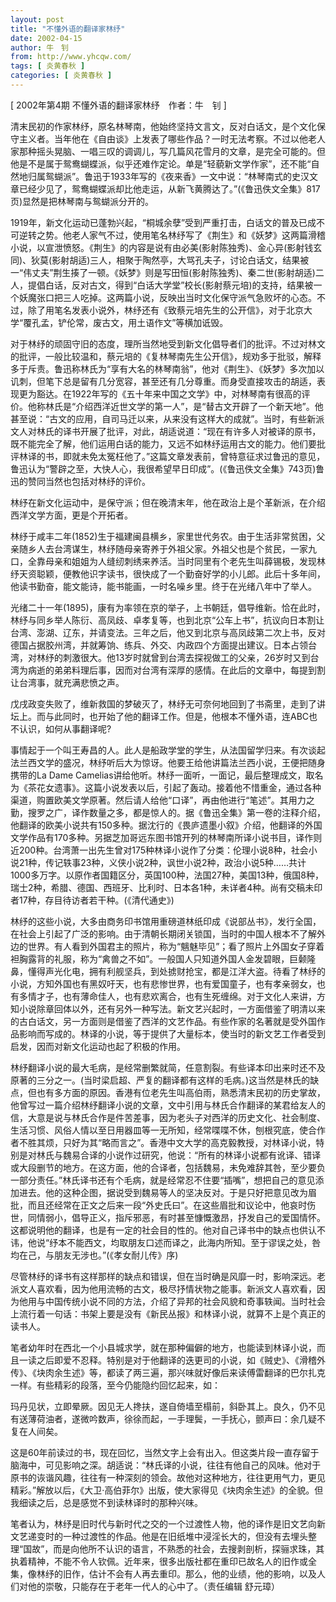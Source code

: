 ```yaml
---
layout: post
title: "不懂外语的翻译家林纾"
date: 2002-04-15
author: 牛　钊
from: http://www.yhcqw.com/
tags: [ 炎黄春秋 ]
categories: [ 炎黄春秋 ]
---
```



[ 2002年第4期 不懂外语的翻译家林纾　作者：牛　钊 ]


清末民初的作家林纾，原名林琴南，他始终坚持文言文，反对白话文，是个文化保守主义者。当年他在《自由谈》上发表了哪些作品？一时无法考察。不过以他老人家那种摇头晃脑、一唱三叹的调调儿，写几篇风花雪月的文章，是完全可能的。但他是不是属于鸳鸯蝴蝶派，似乎还难作定论。单是“轻藐新文学作家”，还不能“自然地归属鸳蝴派”。鲁迅于1933年写的《夜来香》一文中说：“林琴南式的史汉文章已经少见了，鸳鸯蝴蝶派却比他走运，从新飞黄腾达了。”(《鲁迅佚文全集》817页)显然是把林琴南与鸳蝴派分开的。


1919年，新文化运动已蓬勃兴起，“桐城余孽”受到严重打击，白话文的普及已成不可逆转之势。他老人家气不过，使用笔名林纾写了《荆生》和《妖梦》这两篇滑稽小说，以宣泄愤怒。《荆生》的内容是说有由必美(影射陈独秀)、金心异(影射钱玄同)、狄莫(影射胡适)三人，相聚于陶然亭，大骂孔夫子，讨论白话文，结果被一“伟丈夫”荆生揍了一顿。《妖梦》则是写田恒(影射陈独秀)、秦二世(影射胡适)二人，提倡白话，反对古文，得到“白话大学堂”校长(影射蔡元培)的支持，结果被一个妖魔张口把三人吃掉。这两篇小说，反映出当时文化保守派气急败坏的心态。不过，除了用笔名发表小说外，林纾还有《致蔡元培先生的公开信》，对于北京大学“覆孔孟，铲伦常，废古文，用土语作文”等横加诋毁。


对于林纾的顽固守旧的态度，理所当然地受到新文化倡导者们的批评。不过对林文的批评，一般比较温和，蔡元培的《复林琴南先生公开信》，规劝多于批驳，解释多于斥责。鲁迅称林氏为“享有大名的林琴南翁”，他对《荆生》、《妖梦》多次加以讥刺，但笔下总是留有几分宽容，甚至还有几分尊重。而身受直接攻击的胡适，表现更为豁达。在1922年写的《五十年来中国之文学》中，对林琴南有很高的评价。他称林氏是“介绍西洋近世文学的第一人”，是“替古文开辟了一个新天地”。他甚至说：“古文的应用，自司马迁以来，从来没有这样大的成就”。当时，有些新派文人对林氏的译书开展了批评，对此，胡适说道：“现在有许多人对被译的原书，既不能完全了解，他们运用白话的能力，又远不如林纾运用古文的能力。他们要批评林译的书，即就未免太冤枉他了。”这篇文章发表前，曾特意征求过鲁迅的意见，鲁迅认为“警辟之至，大快人心，我很希望早日印成”。(《鲁迅佚文全集》743页)鲁迅的赞同当然也包括对林纾的评价。

林纾在新文化运动中，是保守派；但在晚清末年，他在政治上是个革新派，在介绍西洋文学方面，更是个开拓者。


林纾于咸丰二年(1852)生于福建闽县横乡，家里世代务农。由于生活非常贫困，父亲随乡人去台湾谋生，林纾随母亲寄养于外祖父家。外祖父也是个贫民，一家九口，全靠母亲和姐姐为人缝纫刺绣来养活。当时同里有个老先生叫薛锡极，发现林纾天资聪颖，便教他识字读书，很快成了一个勤奋好学的小儿郎。此后十多年间，他读书勤奋，能文能诗，能书能画，一时名噪乡里。终于在光绪八年中了举人。


光绪二十一年(1895)，康有为率领在京的举子，上书朝廷，倡导维新。恰在此时，林纾与同乡举人陈衍、高凤歧、卓孝复等，也到北京“公车上书”，抗议向日本割让台湾、澎湖、辽东，并请变法。三年之后，他又到北京与高凤歧第二次上书，反对德国占据胶州湾，并就筹饷、练兵、外交、内政四个方面提出建议。日本占领台湾，对林纾的刺激很大。他13岁时就曾到台湾去探视做工的父亲，26岁时又到台湾为病逝的弟弟料理后事，因而对台湾有深厚的感情。在此后的文章中，每提到割让台湾事，就充满悲愤之声。


戊戌政变失败了，维新救国的梦破灭了，林纾无可奈何地回到了书斋里，走到了讲坛上。而与此同时，也开始了他的翻译工作。但是，他根本不懂外语，连ABC也不认识，如何从事翻译呢?

事情起于一个叫王寿昌的人。此人是船政学堂的学生，从法国留学归来。有次谈起法兰西文学的盛况，林纾听后大为惊讶。他要王给他讲篇法兰西小说，王便把随身携带的La 
Dame 
Camelias讲给他听。林纾一面听，一面记，最后整理成文，取名为《茶花女遗事》。这篇小说发表以后，引起了轰动。接着他不惜重金，通过各种渠道，购置欧美文学原著。然后请人给他“口译”，再由他进行“笔述”。其用力之勤，搜罗之广，译作数量之多，都是惊人的。据《鲁迅全集》第一卷的注释介绍，他翻译的欧美小说共有150多种。据沈行的《畏庐遗墨小叙》介绍，他翻译的外国文学作品有170多种。另据芝加哥远东图书馆开列的林琴南所译小说书目，译作则近200种。台湾萧一出先生曾对175种林译小说作了分类：伦理小说8种，社会小说21种，传记轶事23种，义侠小说2种，讽世小说2种，政治小说5种……共计1000多万字。以原作者国籍区分，英国100种，法国27种，美国13种，俄国8种，瑞士2种，希腊、德国、西班牙、比利时、日本各1种，未详者4种。尚有交稿未印者17种，存目待访者若干种。(《清代通史》)


林纾的这些小说，大多由商务印书馆用重磅道林纸印成《说部丛书》，发行全国，在社会上引起了广泛的影响。由于清朝长期闭关锁国，当时的中国人根本不了解外边的世界。有人看到外国君主的照片，称为“魑魅毕见”；看了照片上外国女子穿着袒胸露背的礼服，称为“禽兽之不如”。一般国人只知道外国人金发碧眼，巨颡隆鼻，懂得声光化电，拥有利舰坚兵，到处掳财抢宝，都是江洋大盗。待看了林纾的小说，方知外国也有黑奴吁天，也有悲惨世界，也有爱国童子，也有孝亲弱女，也有多情才子，也有薄命佳人，也有悲欢离合，也有生死缠绵。对于文化人来讲，方知小说除章回体以外，还有另外一种写法。新文艺兴起时，一方面借鉴了明清以来的古白话文，另一方面则是借鉴了西洋的文艺作品。有些作家的名著就是受外国作品影响而写成的。林译的小说，等于提供了大量标本，使当时的新文艺工作者受到启发，因而对新文化运动也起了积极的作用。


林纾翻译小说的最大毛病，是经常删繁就简，任意割裂。有些译本印出来时还不及原著的三分之一。(当时梁启超、严复的翻译都有这样的毛病。)这当然是林氏的缺点，但也有多方面的原因。香港有位老先生叫高伯雨，熟悉清末民初的历史掌故，他曾写过一篇介绍林纾翻译小说的文章，文中引用与林氏合作翻译的某君给友人的信，大意是说与林氏合作是件苦差事，因为老头子对西洋的历史文化、社会制度、生活习惯、风俗人情以至日用器皿等一无所知，经常喋喋不休，刨根究底，使合作者不胜其烦，只好为其“略而言之”。香港中文大学的高克毅教授，对林译小说，特别是对林氏与魏易合译的小说作过研究，他说：“所有的林译小说都有讹译、错译或大段删节的地方。在这方面，他的合译者，包括魏易，未免难辞其咎，至少要负一部分责任。”林氏译书还有个毛病，就是经常忍不住要“插嘴”，想把自己的意见添加进去。他的这种企图，据说受到魏易等人的坚决反对。于是只好把意见改为眉批，而且还经常在正文之后来一段“外史氏曰”。在这些眉批和议论中，他哀时伤世，同情弱小，倡导正义，指斥邪恶，有时甚至慷慨激昂，抒发自己的爱国情怀。这都说明他的翻译，也是有一定的社会目的性的。他对自己译书中的缺点也供认不讳，他说“纾本不能西文，均取朋友口述而译之，此海内所知。至于谬误之处，咎均在己，与朋友无涉也。”(《孝女耐儿传》序)


尽管林纾的译书有这样那样的缺点和错误，但在当时确是风靡一时，影响深远。老派文人喜欢看，因为他用流畅的古文，极尽抒情状物之能事。新派文人喜欢看，因为他用与中国传统小说不同的方法，介绍了异邦的社会风貌和奇事轶闻。当时社会上流行着一句话：书架上要是没有《新民丛报》和林译小说，就算不上是个真正的读书人。


笔者幼年时在西北一个小县城求学，就在那种偏僻的地方，也能读到林译小说，而且一读之后即爱不忍释。特别是对于他翻译的迭更司的小说，如《贼史》、《滑稽外传》、《块肉余生述》等，都读了两三遍，那兴味就好像后来读傅雷翻译的巴尔扎克一样。有些精彩的段落，至今仍能隐约回忆起来，如：

玛丹见状，立即晕厥。因见无人搀扶，遂自倚墙至榻前，斜卧其上。良久，仍不见有送薄荷油者，遂微吟数声，徐徐而起，一手理鬓，一手抚心，颤声曰：余几疑不复在人间矣。


这是60年前读过的书，现在回忆，当然文字上会有出入。但这类片段一直存留于脑海中，可见影响之深。胡适说：“林氏译的小说，往往有他自己的风味。他对于原书的诙谐风趣，往往有一种深刻的领会。故他对这种地方，往往更用气力，更见精彩。”解放以后，《大卫·高伯菲尔》出版，使大家得见《块肉余生述》的全貌。但我细读之后，总是感觉不到读林译时的那种兴味。


笔者认为，林纾是旧时代与新时代之交的一个过渡性人物，他的译作是旧文艺向新文艺递变时的一种过渡性的作品。他是在旧纸堆中浸淫长大的，但没有去埋头整理“国故”，而是向他所不认识的语言，不熟悉的社会，去搜剥剖析，探骊求珠，其执着精神，不能不令人钦佩。近年来，很多出版社都在重印已故名人的旧作或全集，像林纾的旧作，估计不会有人再去重印。那么，他的业绩，他的影响，以及人们对他的崇敬，只能存在于老年一代人的心中了。（责任编辑 
舒元璋）


